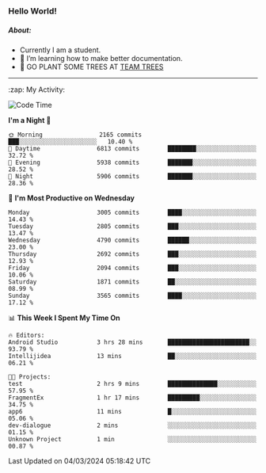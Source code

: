 ### Hello World!

##### About:
- Currently I am a student.
- 🌱 I’m learning how to make better documentation.
- 🌱 GO PLANT SOME TREES AT [TEAM TREES](https://teamtrees.org/)

---
  <summary>:zap: My Activity:</summary>
  
<!--START_SECTION:waka-->
![Code Time](http://img.shields.io/badge/Code%20Time-1%2C295%20hrs%2018%20mins-blue)

**I'm a Night 🦉** 

```text
🌞 Morning                2165 commits        ███░░░░░░░░░░░░░░░░░░░░░░   10.40 % 
🌆 Daytime                6813 commits        ████████░░░░░░░░░░░░░░░░░   32.72 % 
🌃 Evening                5938 commits        ███████░░░░░░░░░░░░░░░░░░   28.52 % 
🌙 Night                  5906 commits        ███████░░░░░░░░░░░░░░░░░░   28.36 % 
```
📅 **I'm Most Productive on Wednesday** 

```text
Monday                   3005 commits        ████░░░░░░░░░░░░░░░░░░░░░   14.43 % 
Tuesday                  2805 commits        ███░░░░░░░░░░░░░░░░░░░░░░   13.47 % 
Wednesday                4790 commits        ██████░░░░░░░░░░░░░░░░░░░   23.00 % 
Thursday                 2692 commits        ███░░░░░░░░░░░░░░░░░░░░░░   12.93 % 
Friday                   2094 commits        ███░░░░░░░░░░░░░░░░░░░░░░   10.06 % 
Saturday                 1871 commits        ██░░░░░░░░░░░░░░░░░░░░░░░   08.99 % 
Sunday                   3565 commits        ████░░░░░░░░░░░░░░░░░░░░░   17.12 % 
```


📊 **This Week I Spent My Time On** 

```text
🔥 Editors: 
Android Studio           3 hrs 28 mins       ███████████████████████░░   93.79 % 
Intellijidea             13 mins             ██░░░░░░░░░░░░░░░░░░░░░░░   06.21 % 

🐱‍💻 Projects: 
test                     2 hrs 9 mins        ██████████████░░░░░░░░░░░   57.95 % 
FragmentEx               1 hr 17 mins        █████████░░░░░░░░░░░░░░░░   34.75 % 
app6                     11 mins             █░░░░░░░░░░░░░░░░░░░░░░░░   05.06 % 
dev-dialogue             2 mins              ░░░░░░░░░░░░░░░░░░░░░░░░░   01.15 % 
Unknown Project          1 min               ░░░░░░░░░░░░░░░░░░░░░░░░░   00.87 % 
```


 Last Updated on 04/03/2024 05:18:42 UTC
<!--END_SECTION:waka-->
